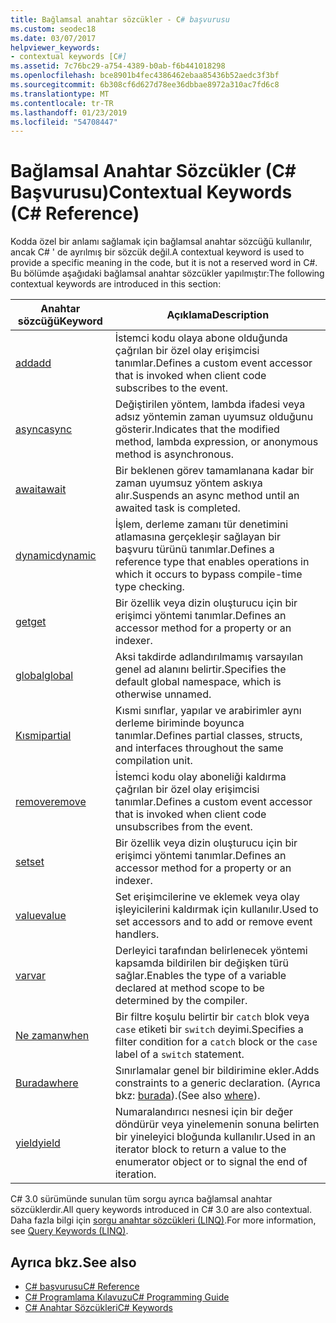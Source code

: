 ```yaml
---
title: Bağlamsal anahtar sözcükler - C# başvurusu
ms.custom: seodec18
ms.date: 03/07/2017
helpviewer_keywords:
- contextual keywords [C#]
ms.assetid: 7c76bc29-a754-4389-b0ab-f6b441018298
ms.openlocfilehash: bce8901b4fec4386462ebaa85436b52aedc3f3bf
ms.sourcegitcommit: 6b308cf6d627d78ee36dbbae8972a310ac7fd6c8
ms.translationtype: MT
ms.contentlocale: tr-TR
ms.lasthandoff: 01/23/2019
ms.locfileid: "54708447"
---
```

# <a name="contextual-keywords-c-reference"></a><span data-ttu-id="03e2d-102">Bağlamsal Anahtar Sözcükler (C# Başvurusu)</span><span class="sxs-lookup"><span data-stu-id="03e2d-102">Contextual Keywords (C# Reference)</span></span>
<span data-ttu-id="03e2d-103">Kodda özel bir anlamı sağlamak için bağlamsal anahtar sözcüğü kullanılır, ancak C# ' de ayrılmış bir sözcük değil.</span><span class="sxs-lookup"><span data-stu-id="03e2d-103">A contextual keyword is used to provide a specific meaning in the code, but it is not a reserved word in C#.</span></span> <span data-ttu-id="03e2d-104">Bu bölümde aşağıdaki bağlamsal anahtar sözcükler yapılmıştır:</span><span class="sxs-lookup"><span data-stu-id="03e2d-104">The following contextual keywords are introduced in this section:</span></span>  
  
|<span data-ttu-id="03e2d-105">Anahtar sözcüğü</span><span class="sxs-lookup"><span data-stu-id="03e2d-105">Keyword</span></span>|<span data-ttu-id="03e2d-106">Açıklama</span><span class="sxs-lookup"><span data-stu-id="03e2d-106">Description</span></span>|  
|-------------|-----------------|  
|[<span data-ttu-id="03e2d-107">add</span><span class="sxs-lookup"><span data-stu-id="03e2d-107">add</span></span>](../../../csharp/language-reference/keywords/add.md)|<span data-ttu-id="03e2d-108">İstemci kodu olaya abone olduğunda çağrılan bir özel olay erişimcisi tanımlar.</span><span class="sxs-lookup"><span data-stu-id="03e2d-108">Defines a custom event accessor that is invoked when client code subscribes to the event.</span></span>|  
|[<span data-ttu-id="03e2d-109">async</span><span class="sxs-lookup"><span data-stu-id="03e2d-109">async</span></span>](../../../csharp/language-reference/keywords/async.md)|<span data-ttu-id="03e2d-110">Değiştirilen yöntem, lambda ifadesi veya adsız yöntemin zaman uyumsuz olduğunu gösterir.</span><span class="sxs-lookup"><span data-stu-id="03e2d-110">Indicates that the modified method, lambda expression, or anonymous method is asynchronous.</span></span>|  
|[<span data-ttu-id="03e2d-111">await</span><span class="sxs-lookup"><span data-stu-id="03e2d-111">await</span></span>](../../../csharp/language-reference/keywords/await.md)|<span data-ttu-id="03e2d-112">Bir beklenen görev tamamlanana kadar bir zaman uyumsuz yöntem askıya alır.</span><span class="sxs-lookup"><span data-stu-id="03e2d-112">Suspends an async method until an awaited task is completed.</span></span>|  
|[<span data-ttu-id="03e2d-113">dynamic</span><span class="sxs-lookup"><span data-stu-id="03e2d-113">dynamic</span></span>](../../../csharp/language-reference/keywords/dynamic.md)|<span data-ttu-id="03e2d-114">İşlem, derleme zamanı tür denetimini atlamasına gerçekleşir sağlayan bir başvuru türünü tanımlar.</span><span class="sxs-lookup"><span data-stu-id="03e2d-114">Defines a reference type that enables operations in which it occurs to bypass compile-time type checking.</span></span>|  
|[<span data-ttu-id="03e2d-115">get</span><span class="sxs-lookup"><span data-stu-id="03e2d-115">get</span></span>](../../../csharp/language-reference/keywords/get.md)|<span data-ttu-id="03e2d-116">Bir özellik veya dizin oluşturucu için bir erişimci yöntemi tanımlar.</span><span class="sxs-lookup"><span data-stu-id="03e2d-116">Defines an accessor method for a property or an indexer.</span></span>|  
|[<span data-ttu-id="03e2d-117">global</span><span class="sxs-lookup"><span data-stu-id="03e2d-117">global</span></span>](../../../csharp/language-reference/keywords/global.md)|<span data-ttu-id="03e2d-118">Aksi takdirde adlandırılmamış varsayılan genel ad alanını belirtir.</span><span class="sxs-lookup"><span data-stu-id="03e2d-118">Specifies the default global namespace, which is otherwise unnamed.</span></span>|  
|[<span data-ttu-id="03e2d-119">Kısmi</span><span class="sxs-lookup"><span data-stu-id="03e2d-119">partial</span></span>](../../../csharp/language-reference/keywords/partial-type.md)|<span data-ttu-id="03e2d-120">Kısmi sınıflar, yapılar ve arabirimler aynı derleme biriminde boyunca tanımlar.</span><span class="sxs-lookup"><span data-stu-id="03e2d-120">Defines partial classes, structs, and interfaces throughout the same compilation unit.</span></span>|  
|[<span data-ttu-id="03e2d-121">remove</span><span class="sxs-lookup"><span data-stu-id="03e2d-121">remove</span></span>](../../../csharp/language-reference/keywords/remove.md)|<span data-ttu-id="03e2d-122">İstemci kodu olay aboneliği kaldırma çağrılan bir özel olay erişimcisi tanımlar.</span><span class="sxs-lookup"><span data-stu-id="03e2d-122">Defines a custom event accessor that is invoked when client code unsubscribes from the event.</span></span>|  
|[<span data-ttu-id="03e2d-123">set</span><span class="sxs-lookup"><span data-stu-id="03e2d-123">set</span></span>](../../../csharp/language-reference/keywords/set.md)|<span data-ttu-id="03e2d-124">Bir özellik veya dizin oluşturucu için bir erişimci yöntemi tanımlar.</span><span class="sxs-lookup"><span data-stu-id="03e2d-124">Defines an accessor method for a property or an indexer.</span></span>|  
|[<span data-ttu-id="03e2d-125">value</span><span class="sxs-lookup"><span data-stu-id="03e2d-125">value</span></span>](../../../csharp/language-reference/keywords/value.md)|<span data-ttu-id="03e2d-126">Set erişimcilerine ve eklemek veya olay işleyicilerini kaldırmak için kullanılır.</span><span class="sxs-lookup"><span data-stu-id="03e2d-126">Used to set accessors and to add or remove event handlers.</span></span>|  
|[<span data-ttu-id="03e2d-127">var</span><span class="sxs-lookup"><span data-stu-id="03e2d-127">var</span></span>](../../../csharp/language-reference/keywords/var.md)|<span data-ttu-id="03e2d-128">Derleyici tarafından belirlenecek yöntemi kapsamda bildirilen bir değişken türü sağlar.</span><span class="sxs-lookup"><span data-stu-id="03e2d-128">Enables the type of a variable declared at method scope to be determined by the compiler.</span></span>|  
|[<span data-ttu-id="03e2d-129">Ne zaman</span><span class="sxs-lookup"><span data-stu-id="03e2d-129">when</span></span>](when.md)|<span data-ttu-id="03e2d-130">Bir filtre koşulu belirtir bir `catch` blok veya `case` etiketi bir `switch` deyimi.</span><span class="sxs-lookup"><span data-stu-id="03e2d-130">Specifies a filter condition for a `catch` block or the `case` label of a `switch` statement.</span></span>|
|[<span data-ttu-id="03e2d-131">Burada</span><span class="sxs-lookup"><span data-stu-id="03e2d-131">where</span></span>](../../../csharp/language-reference/keywords/where-generic-type-constraint.md)|<span data-ttu-id="03e2d-132">Sınırlamalar genel bir bildirimine ekler.</span><span class="sxs-lookup"><span data-stu-id="03e2d-132">Adds constraints to a generic declaration.</span></span> <span data-ttu-id="03e2d-133">(Ayrıca bkz: [burada](../../../csharp/language-reference/keywords/where-clause.md)).</span><span class="sxs-lookup"><span data-stu-id="03e2d-133">(See also [where](../../../csharp/language-reference/keywords/where-clause.md)).</span></span>|  
|[<span data-ttu-id="03e2d-134">yield</span><span class="sxs-lookup"><span data-stu-id="03e2d-134">yield</span></span>](../../../csharp/language-reference/keywords/yield.md)|<span data-ttu-id="03e2d-135">Numaralandırıcı nesnesi için bir değer döndürür veya yinelemenin sonuna belirten bir yineleyici bloğunda kullanılır.</span><span class="sxs-lookup"><span data-stu-id="03e2d-135">Used in an iterator block to return a value to the enumerator object or to signal the end of iteration.</span></span>|  
  
 <span data-ttu-id="03e2d-136">C# 3.0 sürümünde sunulan tüm sorgu ayrıca bağlamsal anahtar sözcüklerdir.</span><span class="sxs-lookup"><span data-stu-id="03e2d-136">All query keywords introduced in C# 3.0 are also contextual.</span></span> <span data-ttu-id="03e2d-137">Daha fazla bilgi için [sorgu anahtar sözcükleri (LINQ)](../../../csharp/language-reference/keywords/query-keywords.md).</span><span class="sxs-lookup"><span data-stu-id="03e2d-137">For more information, see [Query Keywords (LINQ)](../../../csharp/language-reference/keywords/query-keywords.md).</span></span>  
  
## <a name="see-also"></a><span data-ttu-id="03e2d-138">Ayrıca bkz.</span><span class="sxs-lookup"><span data-stu-id="03e2d-138">See also</span></span>

- [<span data-ttu-id="03e2d-139">C# başvurusu</span><span class="sxs-lookup"><span data-stu-id="03e2d-139">C# Reference</span></span>](../../../csharp/language-reference/index.md)
- [<span data-ttu-id="03e2d-140">C# Programlama Kılavuzu</span><span class="sxs-lookup"><span data-stu-id="03e2d-140">C# Programming Guide</span></span>](../../../csharp/programming-guide/index.md)
- [<span data-ttu-id="03e2d-141">C# Anahtar Sözcükleri</span><span class="sxs-lookup"><span data-stu-id="03e2d-141">C# Keywords</span></span>](../../../csharp/language-reference/keywords/index.md)
